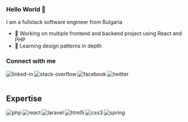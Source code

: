 ### Hello World 👋
I am a fullstack software engineer from Bulgaria
- 🔭 Working on multiple frontend and backend project using React and PHP
- 🌱 Learning design patterns in depth


### Connect with me
[<img align="left" alt="linked-in" src="https://img.shields.io/badge/linkedin-%230077B5.svg?&style=for-the-badge&logo=linkedin&logoColor=white" />](https://linkedin.com/in/ivan-dimov-4826b515a)

[<img align="left" alt="stack-overflow" src="https://img.shields.io/badge/stack%20overflow-FE7A16?logo=stack-overflow&logoColor=white&style=for-the-badge" />](https://stackoverflow.com/users/11071080/ivan-dimov)
[<img align="left" alt="facebook" src="https://img.shields.io/badge/facebook-%231877F2.svg?&style=for-the-badge&logo=facebook&logoColor=white" />](https://www.facebook.com/ivan.dimov.378/)
[<img align="left" alt="twitter" src="https://img.shields.io/badge/twitter-%231DA1F2.svg?&style=for-the-badge&logo=twitter&logoColor=white" />](https://twitter.com/IvanDim41046680)
<br>
<br>
## Expertise

<img align="left" alt="php" src="https://img.shields.io/badge/php%20-%-2343853D.svg?&style=for-the-badge&logo=php&logoColor=white" />
<img align="left" alt="react" src="https://img.shields.io/badge/react%20-%2320232a.svg?&style=for-the-badge&logo=react&logoColor=%2361DAFB" />
<img align="left" alt="laravel" src="https://img.shields.io/badge/laravel%20-%2343853D.svg?&style=for-the-badge&logo=laravel&logoColor=white%22" />
<img align="left" alt="html5" src="https://img.shields.io/badge/html%20-%2343853D.svg?&style=for-the-badge&logo=html5&logoColor=white%22" />
<img align="left" alt="css3" src="https://img.shields.io/badge/CSS%20-%2343853D.svg?&style=for-the-badge&logo=css3&logoColor=white%22" />
<img align="left" alt="spring" src="https://img.shields.io/badge/Linux%20-%2343853D.svg?&style=for-the-badge&logo=linux&logoColor=white%22" />
<br>
<br>
